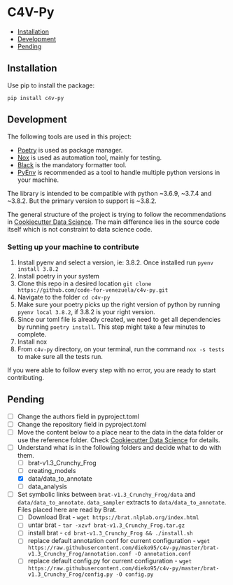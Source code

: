 # C4V-Py

- [Installation](#installation)
- [Development](#development)
- [Pending](#pending)

## Installation

Use pip to install the package:
```
pip install c4v-py
```

## Development

The following tools are used in this project:
- [Poetry](https://python-poetry.org/) is used as package manager.
- [Nox](https://nox.thea.codes/) is used as automation tool, mainly for testing.
- [Black](https://black.readthedocs.io/) is the mandatory formatter tool.
- [PyEnv](https://github.com/pyenv/pyenv/wiki) is recommended as a tool to handle multiple python versions in your machine.

The library is intended to be compatible with python ~3.6.9, ~3.7.4 and ~3.8.2. But the primary version to support is ~3.8.2.

The general structure of the project is trying to follow the recommendations
in [Cookiecutter Data Science](https://drivendata.github.io/cookiecutter-data-science/).
The main difference lies in the source code itself which is not constraint to data science code.

### Setting up your machine to contribute
1. Install pyenv and select a version, ie: 3.8.2.  Once installed run `pyenv install 3.8.2`
2. Install poetry in your system
3. Clone this repo in a desired location `git clone https://github.com/code-for-venezuela/c4v-py.git`
4. Navigate to the folder `cd c4v-py`
5. Make sure your poetry picks up the right version of python by running `pyenv local 3.8.2`, if 3.8.2 is your right version.
6. Since our toml file is already created, we need to get all dependencies by running `poetry install`. This step might take a few minutes to complete.
7. Install nox
8. From `c4v-py` directory, on your terminal, run the command `nox -s tests` to make sure all the tests run.

If you were able to follow every step with no error, you are ready to start contributing.

## Pending

- [ ] Change the authors field in pyproject.toml
- [ ] Change the repository field in pyproject.toml 
- [ ] Move the content below to a place near to the data in the data folder or use the reference folder.
Check [Cookiecutter Data Science](https://drivendata.github.io/cookiecutter-data-science/) for details.
- [ ] Understand what is in the following folders and decide what to do with them.
    - [ ] brat-v1.3_Crunchy_Frog
    - [ ] creating_models
    - [X] data/data_to_annotate
    - [ ] data_analysis
- [ ] Set symbolic links between `brat-v1.3_Crunchy_Frog/data` and `data/data_to_annotate`.  `data_sampler` extracts to `data/data_to_annotate`.  Files placed here are read by Brat.
    - [ ] Download Brat - `wget https://brat.nlplab.org/index.html`
    - [ ] untar brat - `tar -xzvf brat-v1.3_Crunchy_Frog.tar.gz`
    - [ ] install brat - `cd brat-v1.3_Crunchy_Frog && ./install.sh`
    - [ ] replace default annotation conf for current configuration - `wget https://raw.githubusercontent.com/dieko95/c4v-py/master/brat-v1.3_Crunchy_Frog/annotation.conf -O annotation.conf`
    - [ ] replace default config.py for current configuration - `wget https://raw.githubusercontent.com/dieko95/c4v-py/master/brat-v1.3_Crunchy_Frog/config.py -O config.py`
